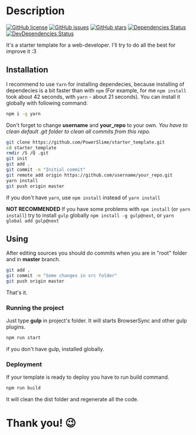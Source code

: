 # Description
[![GitHub license](https://img.shields.io/github/license/PowerSlime/starter_template.svg)](https://github.com/PowerSlime/starter_template/blob/master/LICENSE)
[![GitHub issues](https://img.shields.io/github/issues/PowerSlime/starter_template.svg)](https://github.com/PowerSlime/starter_template/issues)
[![GitHub stars](https://img.shields.io/github/stars/PowerSlime/starter_template.svg)](https://github.com/PowerSlime/starter_template/stargazers)
[![Dependencies Status](https://david-dm.org/powerslime/starter_template/status.svg)](https://david-dm.org/powerslime/starter_template)
[![DevDependencies Status](https://david-dm.org/powerslime/starter_template/dev-status.svg)](https://david-dm.org/powerslime/starter_template?type=dev)

It's a starter template for a web-developer.  I'll try to do all the best for improve it :3

## Installation
I recommend to use `Yarn` for installing dependecies, because installing of dependecies is a bit faster than with `npm` (For example, for me `npm install` took about 42 seconds, with `yarn` - about 21 seconds). You can install it globally with following command:
```Bash
npm i -g yarn
```

Don't forget to change **username** and **your_repo** to your own.
*You have to clean default .git folder to clean all commits from this repo.*
```Bash
git clone https://github.com/PowerSlime/starter_template.git
cd starter_template
rmdir /S /Q .git
git init
git add .
git commit -m "Initial commit"
git remote add origin https://github.com/username/your_repo.git
yarn install
git push origin master
```

If you don't have `yarn`, use `npm install` instead of `yarn install`

**NOT RECOMMENDED**
If you have some problems with `npm install` (or `yarn install`) try to install `gulp` globally `npm install -g gulp@next`, or `yarn global add gulp@next`

## Using
After editing sources you should do commits when you are in "root" folder and in **master** branch.
```Bash
git add .
git commit -m "Some changes in src folder"
git push origin master
```

That's it.

### Running the project
Just type **gulp** in project's folder. It will starts BrowserSync and other gulp plugins.
```Bash
npm run start
```
if you don't have gulp, installed globally.

### Deployment
If your template is ready to deploy you have to run build command.
```Bash
npm run build
```

It will clean the dist folder and regenerate all the code.

# Thank you! 😉
